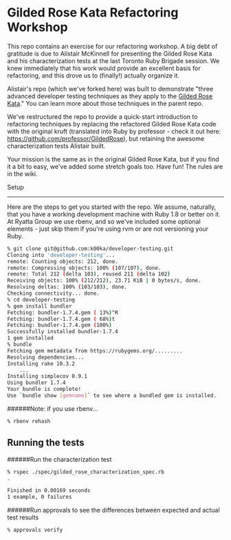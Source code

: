 Gilded Rose Kata Refactoring Workshop
=====================================

This repo contains an exercise for our refactoring workshop. A big debt of gratitude is due to Alistair McKinnell for presenting the Gilded Rose Kata and his characterization tests at the last Toronto Ruby Brigade session. We knew immediately that his work would provide an excellent basis for refactoring, and this drove us to (finally!) actually organize it.

Alistair's repo (which we've forked here) was built to demonstrate "three advanced developer testing techniques as they apply to the [Gilded Rose Kata](http://craftsmanship.sv.cmu.edu/exercises/gilded-rose-kata)."  You can learn more about those techniques in the parent repo.

We've restructured the repo to provide a quick-start introduction to refactoring techniques by replacing the refactored Gilded Rose Kata code with the original kruft (translated into Ruby by professor - check it out here: https://github.com/professor/GildedRose), but retaining the awesome characterization tests Alistair built.

Your mission is the same as in the original Gilded Rose Kata, but if you find it a bit to easy, we've added some stretch goals too.  Have fun!  The rules are in the wiki.


Setup
___________


Here are the steps to get you started with the repo. We assume, naturally, that you have a working development machine with Ruby 1.8 or better on it. At Ryatta Group we use rbenv, and so we've included some optional elements - just skip them if you're using rvm or are not versioning your Ruby.

```sh
% git clone git@github.com:k00ka/developer-testing.git
Cloning into 'developer-testing'...
remote: Counting objects: 212, done.
remote: Compressing objects: 100% (107/107), done.
remote: Total 212 (delta 103), reused 211 (delta 102)
Receiving objects: 100% (212/212), 23.71 KiB | 0 bytes/s, done.
Resolving deltas: 100% (103/103), done.
Checking connectivity... done.
% cd developer-testing
% gem install bundler
Fetching: bundler-1.7.4.gem ( 13%)^R
Fetching: bundler-1.7.4.gem ( 68%)t
Fetching: bundler-1.7.4.gem (100%)
Successfully installed bundler-1.7.4
1 gem installed
% bundle
Fetching gem metadata from https://rubygems.org/.........
Resolving dependencies...
Installing rake 10.3.2
    ...
Installing simplecov 0.9.1
Using bundler 1.7.4
Your bundle is complete!
Use `bundle show [gemname]` to see where a bundled gem is installed.
```
######Note: if you use rbenv...
```sh
% rbenv rehash
```

Running the tests
-----------------
######Run the characterization test 
```sh
% rspec ./spec/gilded_rose_characterization_spec.rb
.

Finished in 0.00169 seconds
1 example, 0 failures
```
######Run approvals to see the differences between expected and actual test results
```sh
% approvals verify
```